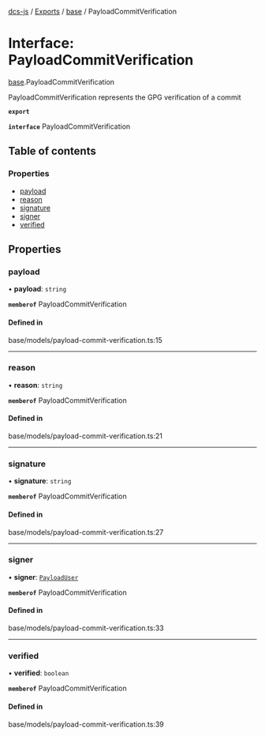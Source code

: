[dcs-js](../README.md) / [Exports](../modules.md) / [base](../modules/base.md) / PayloadCommitVerification

# Interface: PayloadCommitVerification

[base](../modules/base.md).PayloadCommitVerification

PayloadCommitVerification represents the GPG verification of a commit

**`export`**

**`interface`** PayloadCommitVerification

## Table of contents

### Properties

- [payload](base.PayloadCommitVerification.md#payload)
- [reason](base.PayloadCommitVerification.md#reason)
- [signature](base.PayloadCommitVerification.md#signature)
- [signer](base.PayloadCommitVerification.md#signer)
- [verified](base.PayloadCommitVerification.md#verified)

## Properties

### <a id="payload" name="payload"></a> payload

• **payload**: `string`

**`memberof`** PayloadCommitVerification

#### Defined in

base/models/payload-commit-verification.ts:15

___

### <a id="reason" name="reason"></a> reason

• **reason**: `string`

**`memberof`** PayloadCommitVerification

#### Defined in

base/models/payload-commit-verification.ts:21

___

### <a id="signature" name="signature"></a> signature

• **signature**: `string`

**`memberof`** PayloadCommitVerification

#### Defined in

base/models/payload-commit-verification.ts:27

___

### <a id="signer" name="signer"></a> signer

• **signer**: [`PayloadUser`](base.PayloadUser.md)

**`memberof`** PayloadCommitVerification

#### Defined in

base/models/payload-commit-verification.ts:33

___

### <a id="verified" name="verified"></a> verified

• **verified**: `boolean`

**`memberof`** PayloadCommitVerification

#### Defined in

base/models/payload-commit-verification.ts:39
